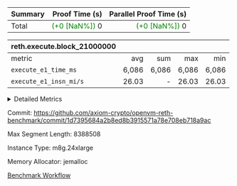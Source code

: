| Summary | Proof Time (s) | Parallel Proof Time (s) |
|:---|---:|---:|
| Total | <span style='color: green'>(+0 [NaN%])</span> 0 | <span style='color: green'>(+0 [NaN%])</span> 0 |


| reth.execute.block_21000000 |||||
|:---|---:|---:|---:|---:|
|metric|avg|sum|max|min|
| `execute_e1_time_ms  ` |  6,086 |  6,086 |  6,086 |  6,086 |
| `execute_e1_insn_mi/s` |  26.03 | -          |  26.03 |  26.03 |



<details>
<summary>Detailed Metrics</summary>

|  | reth-block_time_ms |
| --- |
|  | 6,281 | 

| block_number | execute_e1_time_ms |
| --- | --- |
| 21000000 | 6,271 | 

| group | block_number | insns | execute_e1_time_ms | execute_e1_insn_mi/s |
| --- | --- | --- | --- | --- |
| reth.execute.block_21000000 | 21000000 | 158,394,515 | 6,086 | 26.03 | 

</details>


Commit: https://github.com/axiom-crypto/openvm-reth-benchmark/commit/1d7395684a2b8ed8b3915571a78e708eb718a9ac

Max Segment Length: 8388508

Instance Type: m8g.24xlarge

Memory Allocator: jemalloc

[Benchmark Workflow](https://github.com/axiom-crypto/openvm-reth-benchmark/actions/runs/16146658816)

